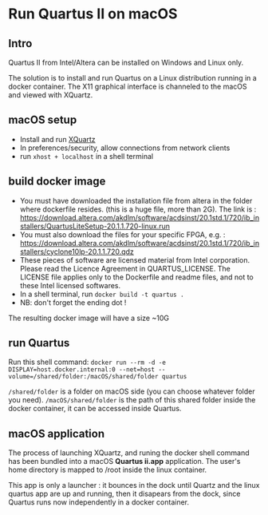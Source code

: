# Run Quartus II on macOS

## Intro

Quartus II from Intel/Altera can be installed on Windows and Linux only.

The solution is to install and run Quartus on a Linux distribution running in a docker container. The X11 graphical interface is channeled to the macOS and viewed with XQuartz.

## macOS setup

* Install and run [XQuartz](https://www.xquartz.org "XQuartz")
* In preferences/security, allow connections from network clients
* run `xhost + localhost` in a shell terminal

## build docker image

* You must have downloaded the installation file from altera in the folder where dockerfile resides. (this is a huge file, more than 2G). The link is : <https://download.altera.com/akdlm/software/acdsinst/20.1std.1/720/ib_installers/QuartusLiteSetup-20.1.1.720-linux.run>
* You must also download the files for your specific FPGA, e.g. : <https://download.altera.com/akdlm/software/acdsinst/20.1std.1/720/ib_installers/cyclone10lp-20.1.1.720.qdz>
* These pieces of software are licensed material from Intel corporation. Please read the Licence Agreement in QUARTUS_LICENSE. The LICENSE file applies only to the Dockerfile and readme files, and not to these Intel licensed softwares.
* In a shell terminal, run `docker build -t quartus .`
* NB: don't forget the ending dot !

The resulting docker image will have a size ~10G

## run Quartus

Run this shell command: `docker run --rm -d -e DISPLAY=host.docker.internal:0 --net=host --volume=/shared/folder:/macOS/shared/folder quartus`

`/shared/folder` is a folder on macOS side (you can choose whatever folder you need). `/macOS/shared/folder` is the path of this shared folder inside the docker container, it can be accessed inside Quartus.

## macOS application

The process of launching XQuartz, and runing the docker shell command has been bundled into a macOS **Quartus ii.app** application. The user's home directory is mapped to /root inside the linux container.

This app is only a launcher : it bounces in the dock until Quartz and the linux quartus app are up and running, then it disapears from the dock, since Quartus runs now independently in a docker container.
